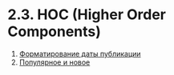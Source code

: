 # 2.3. HOC (Higher Order Components)

1. [Форматирование даты публикации](date)
2. [Популярное и новое](highlight)
